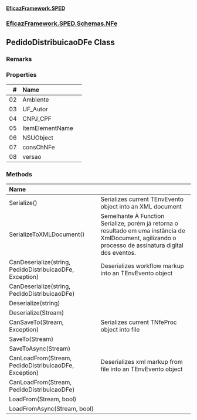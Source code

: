 #### [EficazFramework.SPED](EficazFrameworkSPED.md 'EficazFramework SPED')
### [EficazFramework.SPED.Schemas.NFe](EficazFramework.SPED.Schemas.NFe.md 'EficazFramework.SPED.Schemas.NFe')

## PedidoDistribuicaoDFe Class

### Remarks
### Properties

| # | Name | |
| ---: | :--- | :--- |
| 02 | Ambiente |  |
| 03 | UF_Autor |  |
| 04 | CNPJ_CPF |  |
| 05 | ItemElementName |  |
| 06 | NSUObject |  |
| 07 | consChNFe |  |
| 08 | versao |  |
### Methods

| Name | |
| :--- | :--- |
| Serialize() | Serializes current TEnvEvento object into an XML document |
| SerializeToXMLDocument() | Semelhante À Function Serialize, porém já retorna o resultado            em uma instância de XmlDocument, agilizando o processo de assinatura            digital dos eventos. |
| CanDeserialize(string, PedidoDistribuicaoDFe, Exception) | Deserializes workflow markup into an TEnvEvento object |
| CanDeserialize(string, PedidoDistribuicaoDFe) |  |
| Deserialize(string) |  |
| Deserialize(Stream) |  |
| CanSaveTo(Stream, Exception) | Serializes current TNfeProc object into file |
| SaveTo(Stream) |  |
| SaveToAsync(Stream) |  |
| CanLoadFrom(Stream, PedidoDistribuicaoDFe, Exception) | Deserializes xml markup from file into an TEnvEvento object |
| CanLoadFrom(Stream, PedidoDistribuicaoDFe) |  |
| LoadFrom(Stream, bool) |  |
| LoadFromAsync(Stream, bool) |  |
